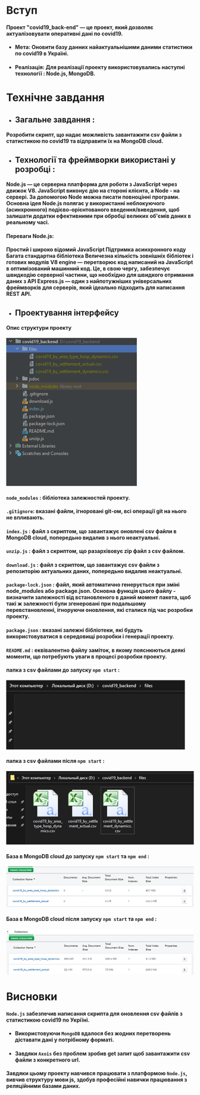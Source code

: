 # Вступ

#### Проект "covid19_back-end" — це проект, який дозволяє актуалізовувати оперативні дані по covid19.
- #### Мета: Оновити базу данних найактуальнішими даними статистики по covid19 в Україні.
- #### Реалізація: Для реалізації проекту використовувались наступні технології : Node.js, MongoDB.

# Технічне завдання

- ## Загальне завдання : 

 #### Розробити скрипт, що надає можливість завантажити csv файли з статистикою по covid19 та відправити їх на MongoDB cloud.

- ## Технології та фреймворки використані у розробці : 

#### Node.js — це серверна платформа для роботи з JavaScript через движок V8. JavaScript виконує дію на стороні клієнта, а Node - на сервері. За допомогою Node можна писати повноцінні програми. Основна ідея Node.js полягає у використанні неблокуючого (асинхронного) подієво-орієнтованого введення/виведення, щоб залишати додатки ефективними при обробці великих об'ємів даних в реальному часі. 

#### Переваги Node.js:

#### Простий і широко відомий JavaScript Підтримка асинхронного коду Багата стандартна бібліотека Величезна кількість зовнішніх бібліотек і готових модулів V8 engine — перетворює код написаний на JavaScript в оптимізований машинний код. Це, в свою чергу, забезпечує швидкодію серверної частини, що необхідно для швидкого отримання даних з API Express.js — один з найпотужніших універсальних фреймворків для серверів, який ідеально підходить для написання REST API.

- ## Проектування інтерфейсу

#### Опис структури проекту

![image](https://github.com/IllyaPysarchuk/covid19_back-end/blob/Illya-Pusarchuk/images/project%20structure.png)

#### `node_modules` : бібліотека залежностей проекту.

#### `.gitignore`: вказані файли, ігноровані git-ом, всі операції git на нього не впливають.

#### `index.js` : файл з скриптом, що завантажує оновлені csv файли в MongoDB cloud, попередьно видалив з нього неактуальні.

#### `unzip.js` : файл з скриптом, що разархівовує zip файл з csv файлом.

#### `download.js` : файл з скриптом, що завантажує csv файли з репозиторію актуальних даних, попередьно видалив неактуальні.

#### `package-lock.json` : файл, який автоматично генерується при зміні node_modules або package.json. Основна функція цього файлу - визначити залежності від встановленого в даний момент пакета, щоб такі ж залежності були згенеровані при подальшому перевстановленні, ігноруючи оновлення, які сталися під час розробки проекту.

#### `package.json` : вказані залежні бібліотеки, які будуть використовуватися в середовищі розробки і генерації проекту.

#### `README.md` : еквівалентно файлу заміток, в якому пояснюються деякі моменти, що потребують уваги в процесі розробки проекту.

#### папка з csv файлами до запуску `npm start` :
![image](https://github.com/IllyaPysarchuk/covid19_back-end/blob/Illya-Pusarchuk/images/folder%20with%20csv%20files%20before%20lauching%20script.png)

#### папка з csv файлами після `npm start` :
![image](https://github.com/IllyaPysarchuk/covid19_back-end/blob/Illya-Pusarchuk/images/folder%20with%20csv%20files.png)

#### База в MongoDB cloud до запуску `npm start` та `npm end` :
![image](https://github.com/IllyaPysarchuk/covid19_back-end/blob/Illya-Pusarchuk/images/mongodb%20before%20launching%20script.png)

#### База в MongoDB cloud після запуску `npm start` та `npm end` :
![image](https://github.com/IllyaPysarchuk/covid19_back-end/blob/Illya-Pusarchuk/images/mongodb%20update%20after%20launching%20script.png)

# Висновки
#### `Node.js` забезпечив написання скрипта для оновлення csv файлів з статистикою covid19 по Укріїні. 
- #### Використовуючи `MongoDB` вдалося без жодних перетворень діставати дані у потрібному форматі.
- #### Завдяки `Axois` без проблем зробив get запит щоб завантажити csv файли з конкретного url.
#### Завдяки цьому проекту навчився працювати з платформою `Node.js`, вивчив структуру мови js, здобув професійні навички працювання з реляційними базами даних. 
